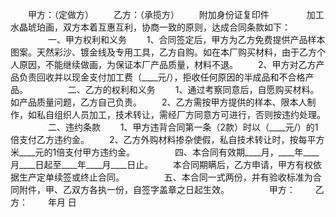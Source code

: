
 



　　甲方：（定做方）
　　乙方：（承揽方）
　　附加身份证复印件　　
　　加工水晶琥珀画，双方本着互惠互利，协商一致的原则，达成合同条款如下：
　　
　　一、甲方权利和义务
　　1、合同签定后，甲方为乙方免费提供产品样本图案。天然彩沙、镀金线及专用工具，乙方自购。如在本厂购买材料，由于乙方个人原因，不能继续做画，为保证本厂产品质量，材料不退。
　　2、甲方对乙方产品负责回收并以现金支付加工费（____元/），拒收任何原因的半成品和不合格产品。
　　
　　二、乙方的权利和义务
　　1、通过考察同意后，自愿购买材料。如产品质量问题，乙方自己负责。
　　2、乙方需按甲方提供的样本、限本人制作，如私自组织人员加工，技术转让，需经厂方同意方可进行，否则按违约处理。
　　
　　二、违约条款
　　1、甲方违背合同第一条（2款）时以（____元/）的1倍支付乙方违约金。
　　2、乙方外购材料掺杂使假，私自技术转让时，按每平方米____元的1倍支付甲方违约金。
　　
　　四、本合同有效期____月，____年____月____日起至____年____月____日止。
　　本合同期瞒后，乙方申请，甲方有权依据生产定单续签或终止合同。
　　
　　五、本合同一式两份，并有验收标准为合同附件，甲、乙双方各执一份，自签字盖章之日起生效。
　　
　　甲方：
　　乙方：
　　年月 日
 


 

 
 
 
 
 
  


  
 

  


  


  
 
 
 
 

